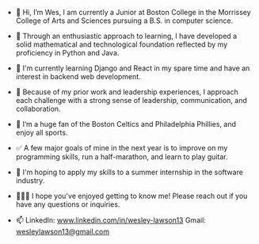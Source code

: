 - 👋 Hi, I’m Wes, I am currently a Junior at Boston College in the Morrissey College of Arts and Sciences pursuing a B.S. in computer science.
- 🌱 Through an enthusiastic approach to learning, I have developed a solid mathematical and technological foundation reflected by my proficiency in Python and Java.
- 📝 I'm currently learning Django and React in my spare time and have an interest in backend web development. 
- 💪 Because of my prior work and leadership experiences, I approach each challenge with a strong sense of leadership, communication, and collaboration.
- 🏀 I’m a huge fan of the Boston Celtics and Philadelphia Phillies, and enjoy all sports.
- ✅ A few major goals of mine in the next year is to improve on my programming skills, run a half-marathon, and learn to play guitar.
- 🌆 I'm hoping to apply my skills to a summer internship in the software industry.
- 👨🏻‍🦰 I hope you've enjoyed getting to know me! Please reach out if you have any questions or inquiries.

- 📫 LinkedIn: www.linkedin.com/in/wesley-lawson13    Gmail: wesleylawson13@gmail.com
  

<!---
wesley-lawson13/wesley-lawson13 is a ✨ special ✨ repository because its `README.md` (this file) appears on your GitHub profile.
You can click the Preview link to take a look at your changes.
--->
